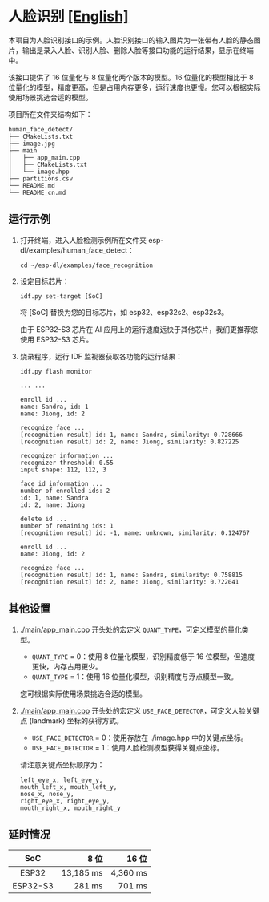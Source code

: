 # 人脸识别 [[English]](./README.md)

本项目为人脸识别接口的示例。人脸识别接口的输入图片为一张带有人脸的静态图片，输出是录入人脸、识别人脸、删除人脸等接口功能的运行结果，显示在终端中。

该接口提供了 16 位量化与 8 位量化两个版本的模型。16 位量化的模型相比于 8 位量化的模型，精度更高，但是占用内存更多，运行速度也更慢。您可以根据实际使用场景挑选合适的模型。

项目所在文件夹结构如下：

```shell
human_face_detect/
├── CMakeLists.txt
├── image.jpg
├── main
│   ├── app_main.cpp
│   ├── CMakeLists.txt
│   └── image.hpp
├── partitions.csv
└── README.md
└── README_cn.md
```



## 运行示例

1. 打开终端，进入人脸检测示例所在文件夹 esp-dl/examples/human_face_detect：

    ```shell
    cd ~/esp-dl/examples/face_recognition
    ```

2. 设定目标芯片：

    ```shell
    idf.py set-target [SoC]
    ```
    将 [SoC] 替换为您的目标芯片，如 esp32、esp32s2、esp32s3。
    
    由于 ESP32-S3 芯片在 AI 应用上的运行速度远快于其他芯片，我们更推荐您使用 ESP32-S3 芯片。

3. 烧录程序，运行 IDF 监视器获取各功能的运行结果：

   ```shell
   idf.py flash monitor
   
   ... ...
   
   enroll id ...
   name: Sandra, id: 1
   name: Jiong, id: 2

   recognize face ...
   [recognition result] id: 1, name: Sandra, similarity: 0.728666
   [recognition result] id: 2, name: Jiong, similarity: 0.827225

   recognizer information ...
   recognizer threshold: 0.55
   input shape: 112, 112, 3

   face id information ...
   number of enrolled ids: 2
   id: 1, name: Sandra
   id: 2, name: Jiong

   delete id ...
   number of remaining ids: 1
   [recognition result] id: -1, name: unknown, similarity: 0.124767

   enroll id ...
   name: Jiong, id: 2

   recognize face ...
   [recognition result] id: 1, name: Sandra, similarity: 0.758815
   [recognition result] id: 2, name: Jiong, similarity: 0.722041

   ```

## 其他设置

1. [./main/app_main.cpp](./main/app_main.cpp) 开头处的宏定义 `QUANT_TYPE`，可定义模型的量化类型。

    - `QUANT_TYPE` = 0：使用 8 位量化模型，识别精度低于 16 位模型，但速度更快，内存占用更少。
    - `QUANT_TYPE` = 1：使用 16 位量化模型，识别精度与浮点模型一致。

    您可根据实际使用场景挑选合适的模型。


2. [./main/app_main.cpp](./main/app_main.cpp) 开头处的宏定义 `USE_FACE_DETECTOR`，可定义人脸关键点 (landmark) 坐标的获得方式。

    - `USE_FACE_DETECTOR` = 0：使用存放在 ./image.hpp 中的关键点坐标。
    - `USE_FACE_DETECTOR` = 1：使用人脸检测模型获得关键点坐标。

   请注意关键点坐标顺序为：
   
    ```
    left_eye_x, left_eye_y, 
    mouth_left_x, mouth_left_y,
    nose_x, nose_y,
    right_eye_x, right_eye_y, 
    mouth_right_x, mouth_right_y
    ```

## 延时情况

| SoC | 8 位 | 16 位 |
|:---:| ----:| ----:|
| ESP32 | 13,185 ms | 4,360 ms |
| ESP32-S3 | 281 ms | 701 ms |